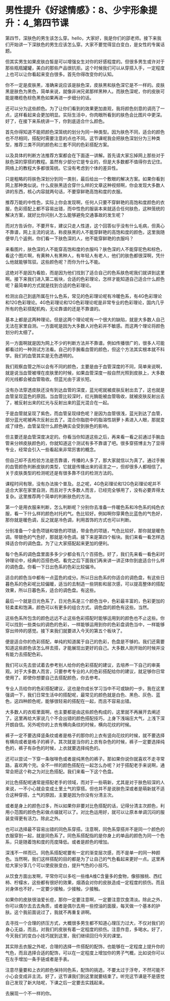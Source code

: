 # 男性提升《好逑情感》：8、少宇形象提升：4_第四节课

第四节，深肤色的男生该怎么穿。hello，大家好，我是你们的邵老师。接下来我们开始讲一下深肤色的男生应该怎么穿。大家不要觉得显白变白，是女性的专属话题。

但其实男生如果皮肤白皙是可以增强女生对你的好感程度的。但很多男生或许对于那些瓶瓶罐罐，美白的那些产品很抗拒。这个时候我们可以从穿搭入手，一定程度上也可以让你看起来变白很多。首先你得改变你的认知。

你不一定是皮肤黑，准确来说应该是肤色深，皮肤黑和肤色深它是不一样的。皮肤黑是肤色为黑色，简单来说，就像非洲兄弟那样黑种人。而肤色深呢，你的皮肤可能是橄榄色棕色黑色如果再进一步细分的话。

还可以分为这些颜色。为了让你们看到的效果更加直观，我将颜色刻意的调亮了一点，这样看起来会更加明显。实际生活中，你肉眼所看到的肤色会比图片中更深。好了，在接下来系统讲一下，你到底适合什么颜色。

首先你得知道不能把颜色深笼统的划分为同一种类型。因为肤色不同，适合的颜色也不尽相同，搭配时需要注意的点也不同。这节课呢我会把肤色深划分为三种类型，推荐三类不同的颜色和三套不同的色彩搭配方案。

以及具体的判断方法推荐方案都会在下面逐一讲解。首先请大家忘掉网上那些对于肤色深的穿搭的教程。虽然有少部分它是专业的，但是大多数都不值得你去记住。网络上的教程大多都很笼统。它没有考虑到个体的差异性。

只是粗略的将肤色深划分到同一类别，最后给出一个敷眼的解决方案。如果你看到网上那种类似说。什么皮肤黑适合穿什么样的文章这种视频啊，你会发现大多数人讲的东西，核心内容就两句话，不要穿鲜艳高饱和度的衣服。

推荐万能的中性色，实际上你会发现啊，任何人只要不穿鲜艳的高饱和度颜色的衣服，色彩搭配上都不容易出错，而中性色的服装本来就适合任何肤色，这种笼统的解决方案，就好比你问别人怎么能够避免交通事故的发生呢？

而对方告诉你，不要开车，建议只走人性道，这个回答似乎没有什么毛病，但真心不靠谱，网上主流的说法，称皮肤黑的人不能穿鲜艳的高饱和度的颜色，这里我随便举几个返例，你们看一下肤色深的人，他不能穿鲜艳的衣服吗？

来看图片，肤色深的人不能穿高饱和度的衣服吗？肤色深的人不能穿驼色和棕色，看这个图片啊，有黄种人有黑种人，有年轻人有老人，他们的肤色都很深啊，凭什么他就能够驾驭。这些颜色呢？而你为什么不能。

这绝对不是因为看脸，而是因为他们找到了适合自己的色系肤色呢我们就讲到这里啊。接下来我们进入第二板块，合适的色彩理论，怎样才能知道自己适合什么颜色呢？最简单的方式就是找到合适的色彩理论。

检测出自己到底所属在什么色系，常见的色彩理论呢有冷暖色系，有4G色彩理论和12G色彩理论。4G色彩理论和12G色彩理论呢是非常专业的色彩理论，国内几乎所有的色彩搭配机构，无论靠谱的还是不靠谱的。

基本上都是这两种理论。但是这两个理论呢有一个很大的缺陷，就是大多数人自己无法在家里自测。一方面呢是因为大多数人对色彩并不敏感。而这两个理论将颜色划分的太细了。

另一方面啊就是因为网上不少的判断方法并不靠谱。例如传播很广的，很多人可能都看过的一种测试方法看。自己的手腕看血管的颜色，但这个方法其实根本就不科学。我们的血管其实是无色透明的。

我们观察血管之所以会有不同的颜色，主要是由于血管深度的不同，简单来说啊，就是说当血管被埋在皮肤里的时候，如果血管深度一般自然光照到皮肤上，大多数的光线都会被血管吸收。但蓝光由于波长短。

没有办法穿透皮肤还没有到达血管的深度，蓝光呢就被皮肤反射出去了，这也就是血管呈现蓝色的原因。当血管比较深时，红光酶能被血管吸收，就被皮肤反射出去了，被反射出来的红光与反射出来的蓝光混合在一起。

于是血管就呈现了紫色，而血管呈现绿色呢？是因为血管很浅，蓝光到达了血管，部分蓝光呢被再次反射出去了。混合你脂肪中的脂溶性胡萝卜素进入人眼，那就变成了绿色，血管呈现什么颜色确实会受到肤色的影响。

但主要还是血管深度决定的。你看当你知道这些之后，再来看一看之前通过手腕血管来分辨皮肤颜色的，你就知道这个测试有多不靠谱了吧。很多穿搭博主为了显得专业，经常会引入一些看起来非常厉害的概念。

但自己却不去检验方法是否靠谱，传播的人多了，那大家就信以为真了。通过手腕的血管颜色判断皮肤的类型，它就是传播出来的谣言之一，但却很多人都相信了。关于皮肤类型的检测呢还是有很多靠不住的检测方法的。

课程时间有限，没有办法挨个普及。总之呢，4G色彩理论和12G色彩理论呢并不适合大家在家里自测，而且对于大多数人而言，已经完全够用了，没有必要弄得太复杂。这里推荐两个简单的判断肤色的方法。

第一个是用衣服来判断，怎么判断呢？分别你去准备一件暖色系和冷色系的纯色衣服，看一下什么样的颜色衬托的气。色比较好。例如啊你穿黄色比蓝色的气色好，那你就是暖色调，反之就是冷色调，利用首饰的方式也可以判断。

分别准备一个金色项链和银色的项链，带金色的项链，气色比较好，那你就是暖色调。带银色的气色好，那就是冷色调。接下来是第四个板块。我们来看一看怎样选择适合你的调色盘。为了让大家搭配起来更加的便利。

每个色系的调色盘里面多多少少都会有几个百搭色。好了，我们先来看一看色彩时钟理论中，经典的百搭色吧。看完之后下面我们再来讲一讲正体你到底适合什么样的调色盘。你看一下日出色系的色彩比较偏冷。

适合的颜色当中都有一点蓝色的成分。所以日出色系的你适合的调色盘，有这些日暮色系的色彩呢比较偏暖，适当的去制造一些阴影和层次感，可以提高整体的搭配效果，所以日暮色系，适合的调色盘。有这些。

最后一个就是日光色系了，日光色系是三个颜色当中，色彩最丰富的，色彩更加的轻柔柔和饱满，颜色可以有更多的组合方式。调色盘的颜色有这些。当然。

这些色系所包含的颜色远远不止这些色彩搭配时能够运用到的颜色也不止这些。你可以找到一些类似的调色的色彩，一样能够运用到你的色彩盘调色当中，一样能够穿出帅帅的感觉。接下来我们就要进入今天的第五个板块了。

便是适合你的色彩搭配，单纯的知道属于自己的色彩，色盘是不够的。我们还需要知道这些颜色该怎么样去搭，才能展现出更好的自己。大多数人刚开始的时候并没有能力去搭配色彩。

我们可以先去尝试着去参考别人给你的色彩搭配的建议，去培养一下自己的审美观。对于大多数人而言，只要参考专业的人的色彩搭配给你的建议，就足够你日常使用了。即使你想要自己去搭配颜色，你去参考。

专业人员给你的色彩搭配建议，这也是你成长学习当中不可或缺的一步。我在这里强调一下，我们日常生活中的搭配呢，最常见的颜色就是白色、黑色、灰色、蓝色，这四种颜色呢，能够很轻易的搭配在一起，而且不容易出错。

大多数人的衣柜里面啊，也主要都是由这些颜色构成的，这里就不再展开去阐述了。这里再给大家说几个不会出错的颜色搭配技巧，上身下浅端庄大气，上浅下深开朗自信。另外呢你的上衣有横向条纹的时候，横向花纹的时候。

裤子一定不要选择竖条纹或者是格子的那你的上衣有竖向花纹的时候，就不要选择有横向或者是格子的裤子。其次就是当你的上衣有杂色的时候，裤子一定要选择纯色的，裤子有杂色的时候，上衣就要选择纯色的。

还可以尝试一下穿一条咖啡色或者是纯黑色的裤子。那如果你说你就喜欢不走寻常路，喜欢两个完。全不一样的颜色搭配在一起怎么办呢？对于搭配老手来说啊，通常会把这个称之为对比色搭配。我们来看一下这个色盘。

对比色搭配呢通常是搭配老手的领域，而对于一些萌新，尤其是对于肤色较深的人来说，一不小心就会变成土里土气的穿搭。但也并不是说肤色深或者是萌新就不适合这种穿搭，土气的原因，主要是因为你没有分清主次。

或者是身上的颜色过多，所以如果你非要对比色搭配的话，记得分清主次颜色，利用小范围的颜色色彩做点缀就可以了。对比色运用好，就可以让原本单调沉闷的服装变得更有活力。除此之外。

也可以选择最不容易出错的同色系穿搭。注意啊，同色系穿搭并不是同一个颜色的衣服穿到一起，就是同色系了。同色系搭配指的是你身上的单品的颜色为同一个色系，只是随着饱和度的亮度降低。或者是颜色的增加。

深浅不一样而已。同色系搭配呢要有一定的渐变层次感，而不是单一的同一种颜色。当然啊，我们这样搭配的目的都是为了让自己的气色看起来更好一点。这里再给大家分享几个可以使皮肤变白，提升气色的小技巧。

从饮食方面出发啊，平常你可以多吃一些维A维C含量多的食物，像猕猴桃、西红柿、柠檬水，这些都有很好的效果，烟酒会对你的皮肤造成一定程度的损伤。而且对身体也不好，一定要少接触，少接触，少接触。

如果你的皮肤很油爱长痘，那你一定要注意啊，一定要注意饮食清淡。除此之外，你可以偶尔去去去角质，或者是偶尔去用一些控油的面膜，每天做一个基本的护肤。这个我前面说过了，我就不再重复讲啊。

去寻找一个合理的挤压方式，大概很多男生都不知道心理压力过大，不仅对我们的身心无益，而且。对我们的皮肤有着一定程度的损伤。注意作息，多喝水。好了，今天我们的变白小技巧就到这里，我们继续回归今天的课堂。

其实除去衣服之外呢，合理的选择一件搭配的配饰，也能够在一定程度上提升你的气色，而且选择合适的配饰，可以在一定程度上增加你的男子气概，比如说你可以在左手增加一条手链或者是手表。

注意尽量要和上衣的颜色保持同色系，配饰的挑选，不要太过于浮夸，不然可能不小心会变成非主流。好了，这节课我们到这里就要结束了。听完这节课是不是感觉自己发现了新大陆呢，下课之后一定要去实践起来。

去展现一个不一样的你。